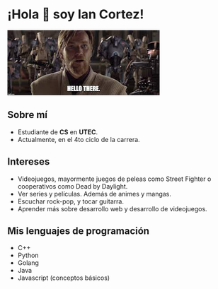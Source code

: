 # ¡Hola :wave: soy **Ian Cortez**!

![Hello There](image.png)


## Sobre mí

* Estudiante de **CS** en **UTEC**. 
* Actualmente, en el 4to ciclo de la carrera.


## Intereses

* Videojuegos, mayormente juegos de peleas como Street Fighter o cooperativos como Dead by Daylight.
* Ver series y películas. Además de animes y mangas.
* Escuchar rock-pop, y tocar guitarra.
* Aprender más sobre desarrollo web y desarrollo de videojuegos.


## Mis lenguajes de programación
* C++
* Python
* Golang
* Java
* Javascript (conceptos básicos)

